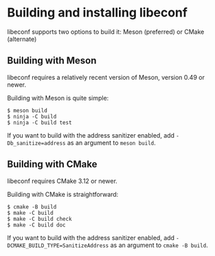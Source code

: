 # Building and installing libeconf

libeconf supports two options to build it: Meson (preferred) or CMake (alternate)

## Building with Meson

libeconf requires a relatively recent version of Meson, version 0.49 or newer.

Building with Meson is quite simple:

```shell
$ meson build
$ ninja -C build
$ ninja -C build test
```

If you want to build with the address sanitizer enabled, add
`-Db_sanitize=address` as an argument to `meson build`.

## Building with CMake

libeconf requires CMake 3.12 or newer.

Building with CMake is straightforward:

```shell
$ cmake -B build
$ make -C build
$ make -C build check
$ make -C build doc
```

If you want to build with the address sanitizer enabled, add
`-DCMAKE_BUILD_TYPE=SanitizeAddress` as an argument to `cmake -B build`.
